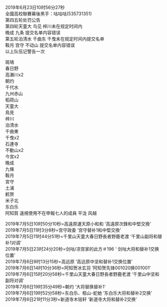 2019年6月23日10时56分27秒  
全國高校聯賽幕後黑手：咕咕咕(535731351)  
第四五轮处罚公告  
第四轮天童大 鸟见 梓川未在规定时间内  
晚成 九条 提交名单内容错误  
第五轮泊清水 千曲东 千曳未在规定时间内提交名单  
鞍月 宫守 不动山 提交名单内容错误  
以上队伍记警告一次  

斑鳩  
春日野  
高瀨川x2  
朝灼  
千代水  
九州赤山  
稻荷山  
天童大  
鳥見  
梓川  
泊清水  
千曲東  
千曳x2  
石連寺  
不動山x2  
今宮x2  
晚成  
九條  
鞍月  
宮守  
土浦  
鹤贺  
米子北  
东白乐  
阿知賀  違規使用不在申報七人的成員
平泷
风越


2019年7月5日10时50分10秒=高遠原運天原小和和 ‘高遠原次鋒和中堅交換’  
2019年7月5日11时3分8秒=宫守政委 ‘宫守替补1和中堅交換’  
2019年7月5日11时44分51秒=千里山天童大春日野長者野鹿老渡 ‘千里山副将和替补1对调’  
2019年7月5日23时24分20秒=剑咕/凉宫家的此方＃196 ‘ 剑咕大将和替补1交换位置’  
2019年7月6日9时13分15秒=高远原 ‘高远原中坚和替补1交换位置’  
2019年7月6日14时10分36秒=阿知贺冰玄羽 ‘阿知贺先锋001020换001001’  
2019年7月6日15时20分58秒=千里山天童大春日野長者野鹿老渡 ‘千里山中坚和副将对调’  
2019年7月6日19时35分49秒=朝灼 ‘大将替换替补1’  
2019年7月6日19时52分58秒=东白乐、栢山-蛇虵 ‘东白乐大将和替补2交换’  
2019年7月6日21时11分3秒=新道寺木铭轩 ‘新道寺大将和替补2交换’  
